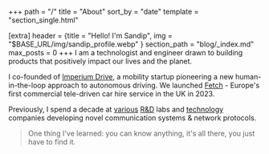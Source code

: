 +++
path = "/"
title = "About"
sort_by = "date"
template = "section_single.html"

[extra]
header = {title = "Hello! I'm Sandip", img = "$BASE_URL/img/sandip_profile.webp" }
section_path = "blog/_index.md"
max_posts = 0
+++
I am a technologist and engineer drawn to building products that positively impact our lives and the planet.

I co-founded of [Imperium Drive](https://imperiumdrive.com/), a mobility startup pioneering a new human-in-the-loop approach to autonomous driving. We launched [Fetch](https://fetchcar.io) - Europe's first commercial tele-driven car hire service in the UK in 2023.

Previously, I spend a decade at [various](https://www.bell-labs.com/#gref "Bell Labs Paris") [R&amp;D](https://www.huawei.com/ch-en/corporate-information/huawei-europe "Huawei Munich Research Center") labs and [technology](https://www.nokia.com/networks/ "Nokia Siemens Networks") companies developing novel communication systems & network protocols.

> One thing I've learned: you can know anything, it's all there, you just have to find it.
